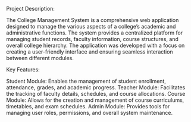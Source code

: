 Project Description:

The College Management System is a comprehensive web application designed to manage the various aspects of a college’s academic and administrative functions. The system provides a centralized platform for managing student records, faculty information, course structures, and overall college hierarchy. The application was developed with a focus on creating a user-friendly interface and ensuring seamless interaction between different modules.

Key Features:

Student Module:
Enables the management of student enrollment, attendance, grades, and academic progress.
Teacher Module:
Facilitates the tracking of faculty details, schedules, and course allocations.
Course Module:
Allows for the creation and management of course curriculums, timetables, and exam schedules.
Admin Module:
Provides tools for managing user roles, permissions, and overall system maintenance.
